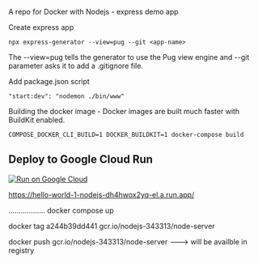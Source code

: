 A repo for Docker with Nodejs - express demo app

Create express app

```
npx express-generator --view=pug --git <app-name>
```

The --view=pug tells the generator to use the Pug view engine and --git parameter asks it to add a .gitignore file.

Add package.json script

```
"start:dev": "nodemon ./bin/www"
```

Building the docker image - Docker images are built much faster with BuildKit enabled.

```
COMPOSE_DOCKER_CLI_BUILD=1 DOCKER_BUILDKIT=1 docker-compose build
```

## Deploy to Google Cloud Run

[![Run on Google Cloud](https://deploy.cloud.run/button.svg)](https://deploy.cloud.run)

https://hello-world-1-nodejs-dh4hwox2yq-el.a.run.app/

..................
docker compose up

docker tag a244b39dd441 gcr.io/nodejs-343313/node-server

docker push gcr.io/nodejs-343313/node-server ---> will be availble in registry
